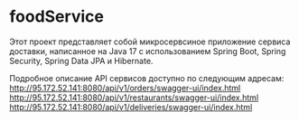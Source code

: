 # foodService
Этот проект представляет собой микросервсиное приложение сервиса доставки,
написанное на Java 17 с использованием Spring Boot, Spring Security, Spring Data JPA и Hibernate.

Подробное описание API сервисов доступно по следующим адресам:
http://95.172.52.141:8080/api/v1/orders/swagger-ui/index.html
http://95.172.52.141:8080/api/v1/restaurants/swagger-ui/index.html
http://95.172.52.141:8080/api/v1/deliveries/swagger-ui/index.html